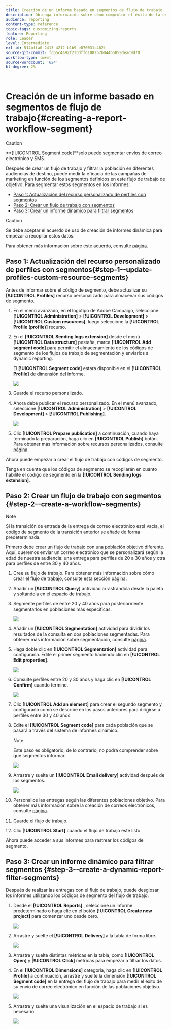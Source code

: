 ```yaml
---
title: Creación de un informe basado en segmentos de flujo de trabajo
description: Obtenga información sobre cómo comprobar el éxito de la entrega en función de los segmentos de los flujos de trabajo en los informes.
audience: reporting
content-type: reference
topic-tags: customizing-reports
feature: Reporting
role: Leader
level: Intermediate
exl-id: 514bffa0-2413-4212-b1b9-e070031c462f
source-git-commit: fcb5c4a92f23bdffd1082b7b044b5859dead9d70
workflow-type: tm+mt
source-wordcount: '624'
ht-degree: 2%

---
```


# Creación de un informe basado en segmentos de flujo de trabajo{#creating-a-report-workflow-segment}

>[!CAUTION]
> **[!UICONTROL Segment code]**solo puede segmentar envíos de correo electrónico y SMS.

Después de crear un flujo de trabajo y filtrar la población en diferentes audiencias de destino, puede medir la eficacia de las campañas de marketing en función de los segmentos definidos en este flujo de trabajo de objetivo.
Para segmentar estos segmentos en los informes:

* [Paso 1: Actualización del recurso personalizado de perfiles con segmentos](#step-1--update-profiles-custom-resource-segments)
* [Paso 2: Crear un flujo de trabajo con segmentos](#step-2--create-a-workflow-segments)
* [Paso 3: Crear un informe dinámico para filtrar segmentos](#step-3--create-a-dynamic-report-filter-segments)

>[!CAUTION]
>Se debe aceptar el acuerdo de uso de creación de informes dinámica para empezar a recopilar estos datos.
>
>Para obtener más información sobre este acuerdo, consulte [página](../../reporting/using/about-dynamic-reports.md#dynamic-reporting-usage-agreement).

## Paso 1: Actualización del recurso personalizado de perfiles con segmentos{#step-1--update-profiles-custom-resource-segments}

Antes de informar sobre el código de segmento, debe actualizar su **[!UICONTROL Profiles]** recurso personalizado para almacenar sus códigos de segmento.

1. En el menú avanzado, en el logotipo de Adobe Campaign, seleccione **[!UICONTROL Administration]** > **[!UICONTROL Development]** > **[!UICONTROL Custom resources]**, luego seleccione la **[!UICONTROL Profile (profile)]** recurso.
1. En el **[!UICONTROL Sending logs extension]** desde el menú **[!UICONTROL Data structure]** pestaña, marca **[!UICONTROL Add segment code]** para permitir el almacenamiento de los códigos de segmento de los flujos de trabajo de segmentación y enviarlos a dynamic reporting.

   El **[!UICONTROL Segment code]** estará disponible en el **[!UICONTROL Profile]** de dimensión del informe.

   ![](assets/report_segment_4.png)

1. Guarde el recurso personalizado.

1. Ahora debe publicar el recurso personalizado.
En el menú avanzado, seleccione **[!UICONTROL Administration]** > **[!UICONTROL Development]** > **[!UICONTROL Publishing]**.

   ![](assets/custom_profile_7.png)

1. Clic **[!UICONTROL Prepare publication]** a continuación, cuando haya terminado la preparación, haga clic en **[!UICONTROL Publish]** botón. Para obtener más información sobre recursos personalizados, consulte [página](../../developing/using/updating-the-database-structure.md).

Ahora puede empezar a crear el flujo de trabajo con códigos de segmento.

Tenga en cuenta que los códigos de segmento se recopilarán en cuanto habilite el código de segmento en la **[!UICONTROL Sending logs extension]**.

## Paso 2: Crear un flujo de trabajo con segmentos {#step-2--create-a-workflow-segments}

>[!NOTE]
>Si la transición de entrada de la entrega de correo electrónico está vacía, el código de segmento de la transición anterior se añade de forma predeterminada.

Primero debe crear un flujo de trabajo con una población objetivo diferente. Aquí, queremos enviar un correo electrónico que se personalizará según la edad de nuestra audiencia: una entrega para perfiles de 20 a 30 años y otra para perfiles de entre 30 y 40 años.

1. Cree su flujo de trabajo. Para obtener más información sobre cómo crear el flujo de trabajo, consulte esta sección [página](../../automating/using/building-a-workflow.md).

1. Añadir un **[!UICONTROL Query]** actividad arrastrándola desde la paleta y soltándola en el espacio de trabajo.

1. Segmente perfiles de entre 20 y 40 años para posteriormente segmentarlos en poblaciones más específicas.

   ![](assets/report_segment_1.png)

1. Añadir un **[!UICONTROL Segmentation]** actividad para dividir los resultados de la consulta en dos poblaciones segmentadas. Para obtener más información sobre segmentación, consulte [página](../../automating/using/segmentation.md).

1. Haga doble clic en **[!UICONTROL Segmentation]** actividad para configurarla. Edite el primer segmento haciendo clic en **[!UICONTROL Edit properties]**.

   ![](assets/report_segment_7.png)

1. Consulte perfiles entre 20 y 30 años y haga clic en **[!UICONTROL Confirm]** cuando termine.

   ![](assets/report_segment_8.png)

1. Clic **[!UICONTROL Add an element]** para crear el segundo segmento y configurarlo como se describe en los pasos anteriores para dirigirse a perfiles entre 30 y 40 años.

1. Edite el **[!UICONTROL Segment code]** para cada población que se pasará a través del sistema de informes dinámico.

   >[!NOTE]
   >Este paso es obligatorio; de lo contrario, no podrá comprender sobre qué segmentos informar.

   ![](assets/report_segment_9.png)

1. Arrastre y suelte un **[!UICONTROL Email delivery]** actividad después de los segmentos.

   ![](assets/report_segment_3.png)

1. Personalice las entregas según las diferentes poblaciones objetivo. Para obtener más información sobre la creación de correos electrónicos, consulte [página](../../designing/using/designing-content-in-adobe-campaign.md).

1. Guarde el flujo de trabajo.

1. Clic **[!UICONTROL Start]** cuando el flujo de trabajo esté listo.

Ahora puede acceder a sus informes para rastrear los códigos de segmento.

## Paso 3: Crear un informe dinámico para filtrar segmentos {#step-3--create-a-dynamic-report-filter-segments}

Después de realizar las entregas con el flujo de trabajo, puede desglosar los informes utilizando los códigos de segmento del flujo de trabajo.

1. Desde el **[!UICONTROL Reports]** , seleccione un informe predeterminado o haga clic en el botón **[!UICONTROL Create new project]** para comenzar uno desde cero.

   ![](assets/custom_profile_18.png)
1. Arrastre y suelte el **[!UICONTROL Delivery]** a la tabla de forma libre.

   ![](assets/report_segment_5.png)

1. Arrastre y suelte distintas métricas en la tabla, como **[!UICONTROL Open]** y **[!UICONTROL Click]** métricas para empezar a filtrar los datos.
1. En el **[!UICONTROL Dimensions]** categoría, haga clic en **[!UICONTROL Profile]** a continuación, arrastre y suelte la dimensión **[!UICONTROL Segment code]** en la entrega del flujo de trabajo para medir el éxito de su envío de correo electrónico en función de las poblaciones objetivo.

   ![](assets/report_segment_6.png)

1. Arrastre y suelte una visualización en el espacio de trabajo si es necesario.

   ![](assets/report_segment_10.png)
